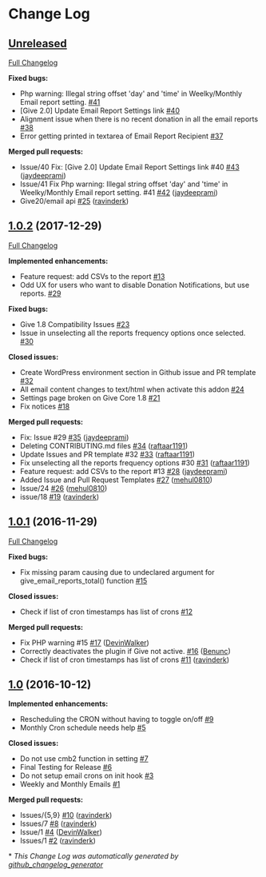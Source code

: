 # Change Log

## [Unreleased](https://github.com/WordImpress/Give-Email-Reports/tree/HEAD)

[Full Changelog](https://github.com/WordImpress/Give-Email-Reports/compare/1.0.2...HEAD)

**Fixed bugs:**

- Php warning:  Illegal string offset 'day' and 'time' in Weelky/Monthly Email report setting. [\#41](https://github.com/WordImpress/Give-Email-Reports/issues/41)
- \[Give 2.0\] Update Email Report Settings link [\#40](https://github.com/WordImpress/Give-Email-Reports/issues/40)
- Alignment issue when there is no recent donation in all the email reports [\#38](https://github.com/WordImpress/Give-Email-Reports/issues/38)
- Error getting printed in textarea of Email Report Recipient [\#37](https://github.com/WordImpress/Give-Email-Reports/issues/37)

**Merged pull requests:**

- Issue/40 Fix: \[Give 2.0\] Update Email Report Settings link \#40 [\#43](https://github.com/WordImpress/Give-Email-Reports/pull/43) ([jaydeeprami](https://github.com/jaydeeprami))
- Issue/41 Fix Php warning: Illegal string offset 'day' and 'time' in Weelky/Monthly Email report setting. \#41 [\#42](https://github.com/WordImpress/Give-Email-Reports/pull/42) ([jaydeeprami](https://github.com/jaydeeprami))
- Give20/email api [\#25](https://github.com/WordImpress/Give-Email-Reports/pull/25) ([ravinderk](https://github.com/ravinderk))

## [1.0.2](https://github.com/WordImpress/Give-Email-Reports/tree/1.0.2) (2017-12-29)
[Full Changelog](https://github.com/WordImpress/Give-Email-Reports/compare/1.0.1...1.0.2)

**Implemented enhancements:**

- Feature request: add CSVs to the report [\#13](https://github.com/WordImpress/Give-Email-Reports/issues/13)
- Odd UX for users who want to disable Donation Notifications, but use reports. [\#29](https://github.com/WordImpress/Give-Email-Reports/issues/29)

**Fixed bugs:**

- Give 1.8 Compatibility Issues  [\#23](https://github.com/WordImpress/Give-Email-Reports/issues/23)
- Issue in unselecting all the reports frequency options once selected. [\#30](https://github.com/WordImpress/Give-Email-Reports/issues/30)

**Closed issues:**

- Create WordPress environment section in Github issue and PR template [\#32](https://github.com/WordImpress/Give-Email-Reports/issues/32)
- All email content changes to text/html when activate this addon [\#24](https://github.com/WordImpress/Give-Email-Reports/issues/24)
- Settings page broken on Give Core 1.8 [\#21](https://github.com/WordImpress/Give-Email-Reports/issues/21)
- Fix notices [\#18](https://github.com/WordImpress/Give-Email-Reports/issues/18)

**Merged pull requests:**

- Fix: Issue \#29 [\#35](https://github.com/WordImpress/Give-Email-Reports/pull/35) ([jaydeeprami](https://github.com/jaydeeprami))
- Deleting CONTRIBUTING.md files [\#34](https://github.com/WordImpress/Give-Email-Reports/pull/34) ([raftaar1191](https://github.com/raftaar1191))
- Update Issues and PR template \#32 [\#33](https://github.com/WordImpress/Give-Email-Reports/pull/33) ([raftaar1191](https://github.com/raftaar1191))
- Fix unselecting all the reports frequency options \#30 [\#31](https://github.com/WordImpress/Give-Email-Reports/pull/31) ([raftaar1191](https://github.com/raftaar1191))
- Feature request: add CSVs to the report \#13 [\#28](https://github.com/WordImpress/Give-Email-Reports/pull/28) ([jaydeeprami](https://github.com/jaydeeprami))
- Added Issue and Pull Request Templates [\#27](https://github.com/WordImpress/Give-Email-Reports/pull/27) ([mehul0810](https://github.com/mehul0810))
- Issue/24 [\#26](https://github.com/WordImpress/Give-Email-Reports/pull/26) ([mehul0810](https://github.com/mehul0810))
- issue/18 [\#19](https://github.com/WordImpress/Give-Email-Reports/pull/19) ([ravinderk](https://github.com/ravinderk))

## [1.0.1](https://github.com/WordImpress/Give-Email-Reports/tree/1.0.1) (2016-11-29)
[Full Changelog](https://github.com/WordImpress/Give-Email-Reports/compare/1.0...1.0.1)

**Fixed bugs:**

- Fix missing param causing due to undeclared argument for give\_email\_reports\_total\(\) function [\#15](https://github.com/WordImpress/Give-Email-Reports/issues/15)

**Closed issues:**

- Check if list of cron timestamps has list of crons [\#12](https://github.com/WordImpress/Give-Email-Reports/issues/12)

**Merged pull requests:**

- Fix PHP warning \#15 [\#17](https://github.com/WordImpress/Give-Email-Reports/pull/17) ([DevinWalker](https://github.com/DevinWalker))
- Correctly deactivates the plugin if Give not active. [\#16](https://github.com/WordImpress/Give-Email-Reports/pull/16) ([Benunc](https://github.com/Benunc))
- Check if list of cron timestamps has list of crons [\#11](https://github.com/WordImpress/Give-Email-Reports/pull/11) ([ravinderk](https://github.com/ravinderk))

## [1.0](https://github.com/WordImpress/Give-Email-Reports/tree/1.0) (2016-10-12)
**Implemented enhancements:**

- Rescheduling the CRON without having to toggle on/off [\#9](https://github.com/WordImpress/Give-Email-Reports/issues/9)
- Monthly Cron schedule needs help [\#5](https://github.com/WordImpress/Give-Email-Reports/issues/5)

**Closed issues:**

- Do not use cmb2 function in setting [\#7](https://github.com/WordImpress/Give-Email-Reports/issues/7)
- Final Testing for Release [\#6](https://github.com/WordImpress/Give-Email-Reports/issues/6)
- Do not setup email crons on init hook [\#3](https://github.com/WordImpress/Give-Email-Reports/issues/3)
- Weekly and Monthly Emails [\#1](https://github.com/WordImpress/Give-Email-Reports/issues/1)

**Merged pull requests:**

- Issues/{5,9} [\#10](https://github.com/WordImpress/Give-Email-Reports/pull/10) ([ravinderk](https://github.com/ravinderk))
- Issues/7 [\#8](https://github.com/WordImpress/Give-Email-Reports/pull/8) ([ravinderk](https://github.com/ravinderk))
- Issue/1 [\#4](https://github.com/WordImpress/Give-Email-Reports/pull/4) ([DevinWalker](https://github.com/DevinWalker))
- Issues/1 [\#2](https://github.com/WordImpress/Give-Email-Reports/pull/2) ([ravinderk](https://github.com/ravinderk))



\* *This Change Log was automatically generated by [github_changelog_generator](https://github.com/skywinder/Github-Changelog-Generator)*